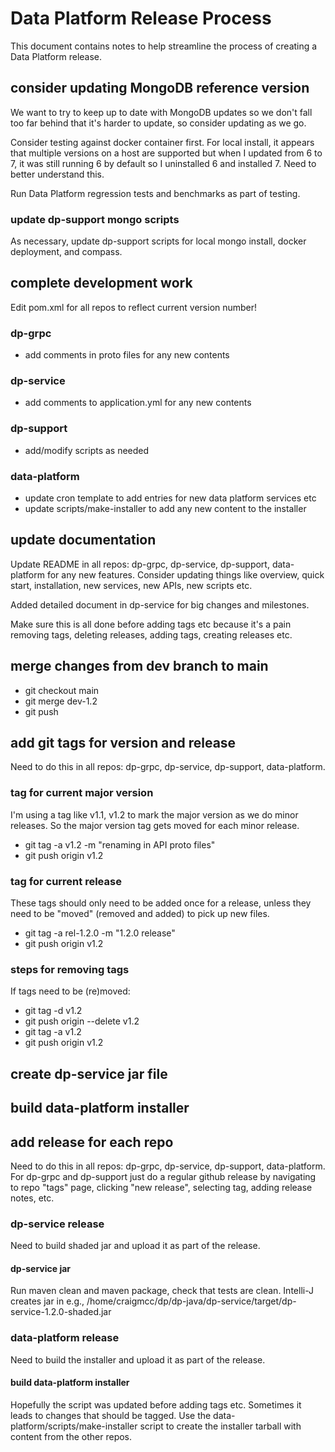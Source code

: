 # Data Platform Release Process

This document contains notes to help streamline the process of creating a Data Platform release.

## consider updating MongoDB reference version

We want to try to keep up to date with MongoDB updates so we don't fall too far behind that it's harder to update, so consider updating as we go.

Consider testing against docker container first.  For local install, it appears that multiple versions on a host are supported but when I updated from 6 to 7, it was still running 6 by default so I uninstalled 6 and installed 7.  Need to better understand this.

Run Data Platform regression tests and benchmarks as part of testing.

### update dp-support mongo scripts

As necessary, update dp-support scripts for local mongo install, docker deployment, and compass.

## complete development work

Edit pom.xml for all repos to reflect current version number!

### dp-grpc
- add comments in proto files for any new contents

### dp-service
- add comments to application.yml for any new contents

### dp-support
- add/modify scripts as needed

### data-platform
- update cron template to add entries for new data platform services etc
- update scripts/make-installer to add any new content to the installer

## update documentation

Update README in all repos: dp-grpc, dp-service, dp-support, data-platform for any new features.  Consider updating things like overview, quick start, installation, new services, new APIs, new scripts etc.

Added detailed document in dp-service for big changes and milestones.

Make sure this is all done before adding tags etc because it's a pain removing tags, deleting releases, adding tags, creating releases etc.

## merge changes from dev branch to main

* git checkout main
* git merge dev-1.2
* git push

## add git tags for version and release

Need to do this in all repos: dp-grpc, dp-service, dp-support, data-platform.

### tag for current major version

I'm using a tag like v1.1, v1.2 to mark the major version as we do minor releases.  So the major version tag gets moved for each minor release.

* git tag -a v1.2 -m "renaming in API proto files"
* git push origin v1.2

### tag for current release

These tags should only need to be added once for a release, unless they need to be "moved" (removed and added) to pick up new files.

* git tag -a rel-1.2.0 -m "1.2.0 release"
* git push origin v1.2

### steps for removing tags

If tags need to be (re)moved:

- git tag -d v1.2
- git push origin --delete v1.2
- git tag -a v1.2
- git push origin v1.2

## create dp-service jar file

## build data-platform installer

## add release for each repo

Need to do this in all repos: dp-grpc, dp-service, dp-support, data-platform.  For dp-grpc and dp-support just do a regular github release by navigating to repo "tags" page, clicking "new release", selecting tag, adding release notes, etc.

### dp-service release

Need to build shaded jar and upload it as part of the release.

#### dp-service jar

Run maven clean and maven package, check that tests are clean.  Intelli-J creates jar in e.g., /home/craigmcc/dp/dp-java/dp-service/target/dp-service-1.2.0-shaded.jar

### data-platform release

Need to build the installer and upload it as part of the release.

#### build data-platform installer

Hopefully the script was updated before adding tags etc.  Sometimes it leads to changes that should be tagged.  Use the data-platform/scripts/make-installer script to create the installer tarball with content from the other repos.